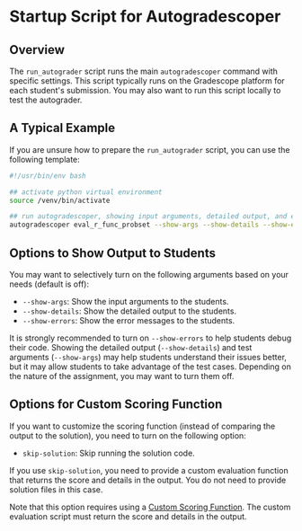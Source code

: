 # Startup Script for Autogradescoper

## Overview 

The `run_autograder` script runs the main `autogradescoper` command with specific settings.
This script typically runs on the Gradescope platform for each student's submission.
You may also want to run this script locally to test the autograder.

## A Typical Example

If you are unsure how to prepare the `run_autograder` script, you can use the following template:

```bash linenums="1"
#!/usr/bin/env bash

## activate python virtual environment
source /venv/bin/activate

## run autogradescoper, showing input arguments, detailed output, and error messages to students
autogradescoper eval_r_func_probset --show-args --show-details --show-errors
```

## Options to Show Output to Students

You may want to selectively turn on the following arguments based on your needs (default is off):

- `--show-args`: Show the input arguments to the students.
- `--show-details`: Show the detailed output to the students.
- `--show-errors`: Show the error messages to the students.

It is strongly recommended to turn on `--show-errors` to help students debug their code.
Showing the detailed output (`--show-details`) and test arguments (`--show-args`) may help students understand their issues better, but it may allow students to take advantage of the test cases. Depending on the nature of the assignment, you may want to turn them off.

## Options for Custom Scoring Function 

If you want to customize the scoring function (instead of comparing the output to the solution), you need to turn on the following option:

- `skip-solution`: Skip running the solution code. 

If you use `skip-solution`, you need to provide a custom evaluation function that returns the score and details in the output. You do not need to provide solution files in this case.

Note that this option requires using a [Custom Scoring Function](#custom-scoring-function). The custom evaluation script must return the score and details in the output.
